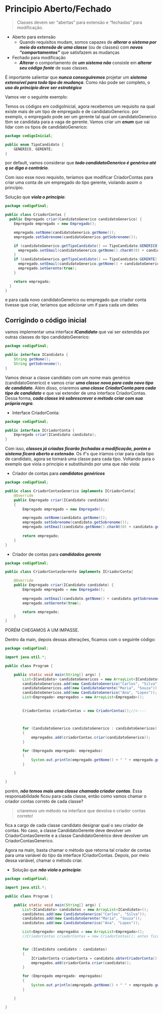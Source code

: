 # Principio Aberto/Fechado

>Classes devem ser “abertas” para extensão e “fechadas” para modificação.

- Aberto para extensão
  - Quando requisitos mudam, somos capazes de ***alterar o
  sistema por meio da extensão de uma classe*** (ou de
  classes) com ***novos “comportamentos”*** que satisfazem
  as mudanças
- Fechado para modificação
  - ***Alterar*** o comportamento de ***um sistema não*** consiste
  em ***alterar seu código fonte*** de suas classes.

É importante salientar que ***nunca conseguiremos*** projetar um ***sistema extensível para todo tipo de mudança***.
Como não pode ser completo, o ***uso do princípio deve ser estratégico***

Vamos ver o seguinte exemplo:

Temos os códigos em codigoInicial, agora recebemos um requisito na qual existe mais de um tipo de empregado e de candidatoGenerico.
por exemplo, o empregado pode ser um gerente tal qual um candidatoGenerico tbm se candidata para a vaga de gerente.
Vamos criar um ***enum*** que vai lidar com os tipos de candidatoGenerico:

```java
package codigoInicial;

public enum TipoCandidato {
	GENERICO, GERENTE;
}
```

por default, vamos considerar que ***todo candidatoGenerico é genérico até q se diga o contrário***.

Com isso esse novo requisito, teríamos que modificar CriadorContas para criar uma conta de um empregado do tipo gerente, violando assim o princípio.

Solução que ***viola o princípio***:

```java
package codigoFinal;

public class CriadorContas {
  public Empregado criar(CandidatoGenerico candidatoGenerico) {
    Empregado empregado = new Empregado();

    empregado.setNome(candidatoGenerico.getNome());
    empregado.setSobrenome(candidatoGenerico.getSobrenome());

    if (candidatoGenerico.getTipoCandidato() == TipoCandidato.GENERICO) {
      empregado.setEmail(candidatoGenerico.getNome().charAt(0) + candidatoGenerico.getSobrenome() + "@xpto.com");
    }
    if (candidatoGenerico.getTipoCandidato() == TipoCandidato.GERENTE) {
      empregado.setEmail(candidatoGenerico.getNome() + candidatoGenerico.getSobrenome() + "@xpto.com");
      empregado.setGerente(true);
    }

    return empregado;
  }
}
```

e para cada novo candidatoGenerico ou empregado que criador conta tivesse que criar, teríamos que adicionar um if para cada um deles

## Corrigindo o código inicial

vamos implementar uma interface ***ICandidato*** que vai ser extendida por outras classes do tipo candidatoGenerico:

```java
package codigoFinal;

public interface ICandidato {
	String getNome();
	String getSobrenome();
}
```

Vamos deixar a classe candidato com um nome mais genérico (candidatoGenerico) e vamos criar ***uma classe nova para cada novo tipo de candidato***.
Além disso, criaremos ***uma classe CriadorConta para cada tipo de candidato*** e que vai extender de uma interface CriadorContas.
Dessa forma, ***cada classe irá sobrescrever o método criar com sua própria regra***.

- Interface CriadorConta:
```java
package codigoFinal;

public interface ICriadorConta {
	Empregado criar(ICandidato candidato);
}

```

Com isso, ***classes já criadas ficarão fechadas a modificação, porém o sistema ficará aberto a extensão***.
Os if's que iríamos criar para cada tipo de candidato, agora se tornará uma classe para cada tipo.
Voltando para o exemplo que viola o principio e substituindo por uma que não viola:

- Criador de contas para ***candidatos genéricos***

```java
package codigoFinal;

public class CriadorContasGenerico implements ICriadorConta{
    @Override
    public Empregado criar(ICandidato candidato)
    {
        Empregado empregado = new Empregado();

        empregado.setNome(candidato.getNome());
        empregado.setSobrenome(candidato.getSobrenome());
        empregado.setEmail(candidato.getNome().charAt(0) + candidato.getSobrenome() + "@xpto.com");
        
        return empregado;
    }
}
```

- Criador de contas para ***candidados gerente***

```java
package codigoFinal;

public class CriadorContasGerente implements ICriadorConta{

	@Override
	public Empregado criar(ICandidato candidato) {
		Empregado empregado = new Empregado();
		
		empregado.setEmail(candidato.getNome() + candidato.getSobrenome() + "@xpto.com");
		empregado.setGerente(true);

		return empregado;
	}
}

```

PORÉM CHEGAMOS A UM IMPASSE.

Dentro da main, depois dessas alterações, ficamos com o seguinte código:

```java
package codigoFinal;

import java.util.*;

public class Program {

	public static void main(String[] args) {
		List<ICandidato> candidatoGenericos = new ArrayList<ICandidato>();
	    candidatoGenericos.add(new CandidatoGenerico("Carlos", "Silva"));
	    candidatoGenericos.add(new CandidatoGerente("Maria", "Souza"));
	    candidatoGenericos.add(new CandidatoGenerico("Ana", "Lopes"));
	    List<Empregado> empregados = new ArrayList<Empregado>();
		
		
	    CriadorContas criadorContas = new CriadorContas();//<----
      
      

	    for (CandidatoGenerico candidatoGenerico : candidatoGenericos)
	    {
	        empregados.add(criadorContas.criar(candidatoGenerico));
	    }

	    for (Empregado empregado: empregados)
	    {
	        System.out.println(empregado.getNome() + " " + empregado.getSobrenome() + " " + empregado.getEmail());
	    }

	}

}

```

porém, ***não temos mais uma classe chamada criador contas***.
Essa responsabilidade ficou para cada classe, então como vamos chamar o criador contas correto de cada classe?

> criaremos um método na interface que devolva o criador contas correto!

fica a cargo de cada classe candidato designar qual o seu criador de contas.
No caso, a classe CandidatoGerente deve devolver um CriadorContasGerente e a classe CandidatoGenérico deve devolver um CriadorContasGenerico.

Agora na main, basta chamar o método que retorna tal criador de contas para uma variável do tipo da interface ICriadorContas.
Depois, por meio dessa variável, chamar o método criar.

- Solução que ***não viola o princípio***:
```java
package codigoFinal;

import java.util.*;

public class Program {

	public static void main(String[] args) {
		List<ICandidato> candidatos = new ArrayList<ICandidato>();
	    candidatos.add(new CandidatoGenerico("Carlos", "Silva"));
	    candidatos.add(new CandidatoGerente("Maria", "Souza"));
	    candidatos.add(new CandidatoGenerico("Ana", "Lopes"));

	    List<Empregado> empregados = new ArrayList<Empregado>();
		//CriadorContas criadorContas = new CriadorContas(); antes ficava aqui


	    for (ICandidato candidato : candidatos)
	    {
		    ICriadorConta criadorConta = candidato.obterCriadorConta();//agora fica aqui
	        empregados.add(criadorConta.criar(candidato));
	    }

	    for (Empregado empregado: empregados)
	    {
	        System.out.println(empregado.getNome() + " " + empregado.getSobrenome() + " " + empregado.getEmail());
	    }

	}

}

```



